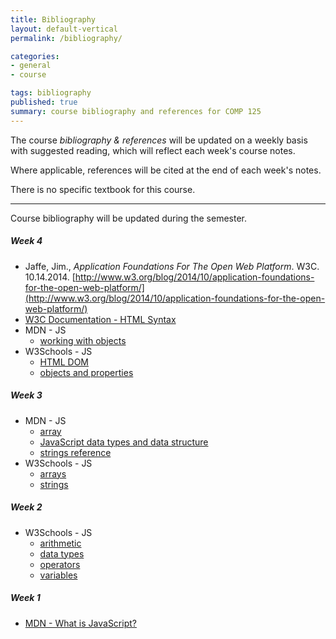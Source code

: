 ```yaml
---
title: Bibliography
layout: default-vertical
permalink: /bibliography/

categories:
- general
- course

tags: bibliography
published: true
summary: course bibliography and references for COMP 125
---
```


The course *bibliography & references* will be updated on a weekly basis with suggested reading, which will reflect each week's course notes.

Where applicable, references will be cited at the end of each week's notes.

There is no specific textbook for this course.

***

Course bibliography will be updated during the semester.

<!--
##### Week 15
  * N/A

##### Week 14
  * [MDN - Prototype](https://developer.mozilla.org/en-US/docs/Web/JavaScript/Reference/Global_Objects/Object/prototype)
  * W3Schools - HTML5
    * [media elements](https://www.w3schools.com/html/html_media.asp)
    * [canvas element](https://www.w3schools.com/html/html5_canvas.asp)
  * W3Schools - JS
    * [event listener](https://www.w3schools.com/jsref/met_element_addeventlistener.asp)
    * [Prototypes](https://www.w3schools.com/js/js_object_prototypes.asp)

##### Week 13
  * MDN - Canvas
    * [Canvas API](https://developer.mozilla.org/en-US/docs/Web/API/Canvas_API)
  * W3Schools - HTML5
    * [canvas element](https://www.w3schools.com/html/html5_canvas.asp)

##### Week 12
  * W3Schools - HTML5
    * [canvas element](https://www.w3schools.com/html/html5_canvas.asp)

##### Week 11
  * W3Schools - HTML5
    * [media elements](https://www.w3schools.com/html/html_media.asp)

##### Week 10
  * MDN - CSS
    * [cascade and inheritance](https://developer.mozilla.org/en-US/docs/Learn/CSS/Introduction_to_CSS/Cascade_and_inheritance)
    * [fonts](https://developer.mozilla.org/en-US/docs/Web/CSS/font)
  * W3Schools - CSS
    * [fonts](https://www.w3schools.com/css/css_font.asp)
    * [web fonts](https://www.w3schools.com/css/css3_fonts.asp)
  * [W3Schools - HTML5 Semantic Elements](https://www.w3schools.com/html/html5_semantic_elements.asp)

##### Week 9
  * MDN - CSS
    * [documentation](https://developer.mozilla.org/en-US/docs/Web/CSS)
    * [selectors](https://developer.mozilla.org/en-US/docs/Web/CSS/CSS_Selectors)
  * W3Schools - CSS
    * [tutorial](https://www.w3schools.com/css/default.asp)
    * [box model](https://www.w3schools.com/css/css_boxmodel.asp)
    * [selectors reference](https://www.w3schools.com/cssref/css_selectors.asp)

##### Week 7

  * W3Schools - HTML5
    * [headings](https://www.w3schools.com/html/html_headings.asp)
    * [tables](https://www.w3schools.com/html/html_tables.asp)
  * W3Schools - JS
    * [functions](https://www.w3schools.com/js/js_functions.asp)
    * [Math object](https://www.w3schools.com/js/js_math.asp)

##### Week 6

  * W3Schools - JS
    * [conditionals](https://www.w3schools.com/js/js_if_else.asp)
    * [For loop](https://www.w3schools.com/js/js_loop_for.asp)
    * [functions](https://www.w3schools.com/js/js_functions.asp)
    * [Math object](https://www.w3schools.com/js/js_math.asp)

##### Week 5

  * W3Schools - HTML
    * [<body>](https://www.w3schools.com/tags/tag_body.asp)
    * [Form Attributes](https://www.w3schools.com/html/html_form_attributes.asp)
    * [Form Elements](https://www.w3schools.com/html/html_form_elements.asp)
    * [images](https://www.w3schools.com/html/html_images.asp)
    * [links](https://www.w3schools.com/html/html_links.asp)
    * [lists](https://www.w3schools.com/html/html_lists.asp)
    * [tables](https://www.w3schools.com/html/html_tables.asp)
-->

##### Week 4

  * Jaffe, Jim., *Application Foundations For The Open Web Platform*. W3C. 10.14.2014. [http://www.w3.org/blog/2014/10/application-foundations-for-the-open-web-platform/](http://www.w3.org/blog/2014/10/application-foundations-for-the-open-web-platform/)
  * [W3C Documentation - HTML Syntax](http://www.w3.org/TR/html-markup/syntax.html)
  * MDN - JS
    * [working with objects](https://developer.mozilla.org/en-US/docs/Web/JavaScript/Guide/Working_with_Objects)
  * W3Schools - JS
    * [HTML DOM](https://www.w3schools.com/jsref/dom_obj_attributes.asp)
    * [objects and properties](https://www.w3schools.com/js/js_properties.asp)

##### Week 3

  * MDN - JS
    * [array](https://developer.mozilla.org/en-US/docs/Web/JavaScript/Reference/Global_Objects/Array)
    * [JavaScript data types and data structure](https://developer.mozilla.org/en-US/docs/Web/JavaScript/Data_structures)
    * [strings reference](https://developer.mozilla.org/en-US/docs/Web/JavaScript/Reference/Global_Objects/String)
  * W3Schools - JS
    * [arrays](https://www.w3schools.com/js/js_arrays.asp)
    * [strings](https://www.w3schools.com/js/js_strings.asp)

##### Week 2

  * W3Schools - JS
    * [arithmetic](https://www.w3schools.com/js/js_arithmetic.asp)
    * [data types](https://www.w3schools.com/js/js_datatypes.asp)
    * [operators](https://www.w3schools.com/js/js_operators.asp)
    * [variables](https://www.w3schools.com/js/js_variables.asp)

##### Week 1

  * [MDN - What is JavaScript?](https://developer.mozilla.org/en-US/docs/Learn/JavaScript/First_steps/What_is_JavaScript)